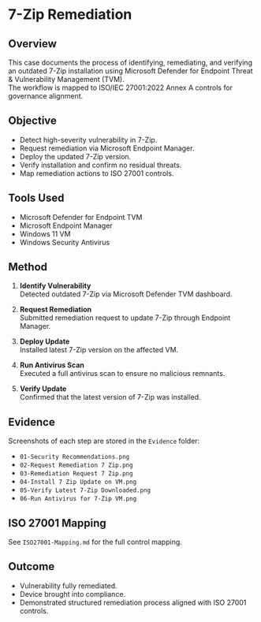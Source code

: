 
# 7-Zip Remediation

## Overview
This case documents the process of identifying, remediating, and verifying an outdated 7-Zip installation using Microsoft Defender for Endpoint Threat & Vulnerability Management (TVM).  
The workflow is mapped to ISO/IEC 27001:2022 Annex A controls for governance alignment.

## Objective
- Detect high-severity vulnerability in 7-Zip.
- Request remediation via Microsoft Endpoint Manager.
- Deploy the updated 7-Zip version.
- Verify installation and confirm no residual threats.
- Map remediation actions to ISO 27001 controls.

## Tools Used
- Microsoft Defender for Endpoint TVM
- Microsoft Endpoint Manager
- Windows 11 VM
- Windows Security Antivirus

## Method
1. **Identify Vulnerability**  
   Detected outdated 7-Zip via Microsoft Defender TVM dashboard.

2. **Request Remediation**  
   Submitted remediation request to update 7-Zip through Endpoint Manager.

3. **Deploy Update**  
   Installed latest 7-Zip version on the affected VM.

4. **Run Antivirus Scan**  
   Executed a full antivirus scan to ensure no malicious remnants.

5. **Verify Update**  
   Confirmed that the latest version of 7-Zip was installed.

## Evidence
Screenshots of each step are stored in the `Evidence` folder:  
- `01-Security Recommendations.png`
- `02-Request Remediation 7 Zip.png`
- `03-Remediation Request 7 Zip.png`
- `04-Install 7 Zip Update on VM.png`
- `05-Verify Latest 7-Zip Downloaded.png`
- `06-Run Antivirus for 7-Zip VM.png`

## ISO 27001 Mapping
See `ISO27001-Mapping.md` for the full control mapping.

## Outcome
- Vulnerability fully remediated.
- Device brought into compliance.
- Demonstrated structured remediation process aligned with ISO 27001 controls.
